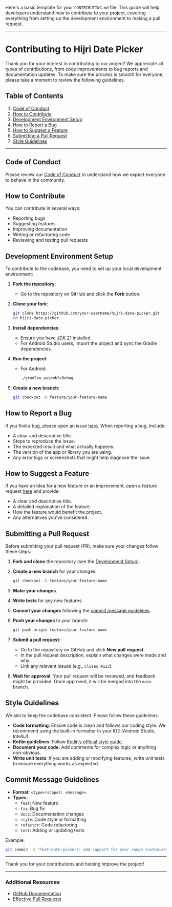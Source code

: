 Here's a basic template for your `CONTRIBUTING.md` file. This guide will help developers understand how to contribute to your project, covering everything from setting up the development environment to making a pull request.

---

# Contributing to Hijri Date Picker

Thank you for your interest in contributing to our project! We appreciate all types of contributions, from code improvements to bug reports and documentation updates. To make sure the process is smooth for everyone, please take a moment to review the following guidelines.

## Table of Contents

1. [Code of Conduct](#code-of-conduct)
2. [How to Contribute](#how-to-contribute)
3. [Development Environment Setup](#development-environment-setup)
4. [How to Report a Bug](#how-to-report-a-bug)
5. [How to Suggest a Feature](#how-to-suggest-a-feature)
6. [Submitting a Pull Request](#submitting-a-pull-request)
7. [Style Guidelines](#style-guidelines)

---

## Code of Conduct

Please review our [Code of Conduct](CODE_OF_CONDUCT.md) to understand how we expect everyone to behave in the community.

## How to Contribute

You can contribute in several ways:
- Reporting bugs
- Suggesting features
- Improving documentation
- Writing or refactoring code
- Reviewing and testing pull requests

## Development Environment Setup

To contribute to the codebase, you need to set up your local development environment:

1. **Fork the repository**:
   - Go to the repository on GitHub and click the **Fork** button.

2. **Clone your fork**:
   ```bash
   git clone https://github.com/your-username/hijri-date-picker.git
   cd hijri-date-picker
   ```

3. **Install dependencies**:
   - Ensure you have [JDK 21](https://www.azul.com/downloads/?package=jdk) installed.
   - For Android Studio users, import the project and sync the Gradle dependencies.

4. **Run the project**:
   - For Android:
     ```bash
     ./gradlew assembleDebug
     ```

5. **Create a new branch**:
   ```bash
   git checkout -b feature/your-feature-name
   ```

## How to Report a Bug

If you find a bug, please open an issue [here](https://github.com/your-repo/issues). When reporting a bug, include:
- A clear and descriptive title.
- Steps to reproduce the issue.
- The expected result and what actually happens.
- The version of the app or library you are using.
- Any error logs or screenshots that might help diagnose the issue.

## How to Suggest a Feature

If you have an idea for a new feature or an improvement, open a feature request [here](https://github.com/your-repo/issues) and provide:
- A clear and descriptive title.
- A detailed explanation of the feature.
- How the feature would benefit the project.
- Any alternatives you’ve considered.

## Submitting a Pull Request

Before submitting your pull request (PR), make sure your changes follow these steps:

1. **Fork and clone** the repository (see the [Development Setup](#development-environment-setup)).
2. **Create a new branch** for your changes:
   ```bash
   git checkout -b feature/your-feature-name
   ```

3. **Make your changes**.
4. **Write tests** for any new features.
5. **Commit your changes** following the [commit message guidelines](#commit-message-guidelines).
6. **Push your changes** to your branch:
   ```bash
   git push origin feature/your-feature-name
   ```

7. **Submit a pull request**:
   - Go to the repository on GitHub and click **New pull request**.
   - In the pull request description, explain what changes were made and why.
   - Link any relevant issues (e.g., `Closes #123`).

8. **Wait for approval**: Your pull request will be reviewed, and feedback might be provided. Once approved, it will be merged into the `main` branch.

## Style Guidelines

We aim to keep the codebase consistent. Please follow these guidelines:

- **Code formatting**: Ensure code is clean and follows our coding style. We recommend using the built-in formatter in your IDE (Android Studio, IntelliJ).
- **Kotlin guidelines**: Follow [Kotlin’s official style guide](https://kotlinlang.org/docs/coding-conventions.html).
- **Document your code**: Add comments for complex logic or anything non-obvious.
- **Write unit tests**: If you are adding or modifying features, write unit tests to ensure everything works as expected.

## Commit Message Guidelines

- **Format**: `<type>(scope): <message>`.
- **Types**:
  - `feat`: New feature
  - `fix`: Bug fix
  - `docs`: Documentation changes
  - `style`: Code style or formatting
  - `refactor`: Code refactoring
  - `test`: Adding or updating tests

Example:
```bash
git commit -m "feat(date-picker): add support for year range customization"
```

---

Thank you for your contributions and helping improve the project!

---

### Additional Resources

- [GitHub Documentation](https://docs.github.com/en)
- [Effective Pull Requests](https://github.com/blog/1943-how-to-write-the-perfect-pull-request)
